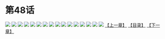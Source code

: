 # 第48话
![](https://s1.baozimh.com/scomic/yuekanshaonuyeqijun-chunquan/0/52-95ue/1.jpg)
![](https://s1.baozimh.com/scomic/yuekanshaonuyeqijun-chunquan/0/52-95ue/2.jpg)
![](https://s1.baozimh.com/scomic/yuekanshaonuyeqijun-chunquan/0/52-95ue/3.jpg)
![](https://s1.baozimh.com/scomic/yuekanshaonuyeqijun-chunquan/0/52-95ue/4.jpg)
![](https://s1.baozimh.com/scomic/yuekanshaonuyeqijun-chunquan/0/52-95ue/5.jpg)
![](https://s1.baozimh.com/scomic/yuekanshaonuyeqijun-chunquan/0/52-95ue/6.jpg)
![](https://s1.baozimh.com/scomic/yuekanshaonuyeqijun-chunquan/0/52-95ue/7.jpg)
![](https://s1.baozimh.com/scomic/yuekanshaonuyeqijun-chunquan/0/52-95ue/8.jpg)
![](https://s1.baozimh.com/scomic/yuekanshaonuyeqijun-chunquan/0/52-95ue/9.jpg)
![](https://s1.baozimh.com/scomic/yuekanshaonuyeqijun-chunquan/0/52-95ue/10.jpg)
![](https://s1.baozimh.com/scomic/yuekanshaonuyeqijun-chunquan/0/52-95ue/11.jpg)
![](https://s1.baozimh.com/scomic/yuekanshaonuyeqijun-chunquan/0/52-95ue/12.jpg)
![](https://s1.baozimh.com/scomic/yuekanshaonuyeqijun-chunquan/0/52-95ue/13.jpg)
![](https://s1.baozimh.com/scomic/yuekanshaonuyeqijun-chunquan/0/52-95ue/14.jpg)
![](https://s1.baozimh.com/scomic/yuekanshaonuyeqijun-chunquan/0/52-95ue/15.jpg)
![](https://s1.baozimh.com/scomic/yuekanshaonuyeqijun-chunquan/0/52-95ue/16.jpg)
[【上一章】](./47.md)
[【目录】](./README.md)
[【下一章】](./49.md)
